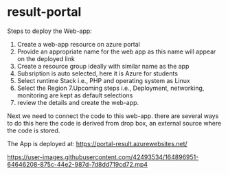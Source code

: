 # result-portal
Steps to deploy the Web-app:
1. Create a web-app resource on azure portal
2. Provide an appropriate name for the web app as this name will appear on the deployed link
3. Create a resource group ideally with similar name as the app
4. Subsription is auto selected, here it is Azure for students
5. Select runtime Stack i.e., PHP and operating system as Linux
6. Select the Region
7.Upcoming steps i.e., Deployment, networking, monitoring are kept as default selections
8. review the details and create the web-app.

Next we need to connect the code to this web-app.
there are several ways to do this
here the code is derived from drop box, an external source where the code is stored.

The App is deployed at:
https://portal-result.azurewebsites.net/






https://user-images.githubusercontent.com/42493534/164896951-64646208-875c-44e2-987d-7d8dd719cd72.mp4


